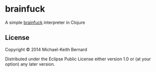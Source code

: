 # brainfuck

A simple [brainfuck](http://en.wikipedia.org/wiki/Brainfuck) interpreter in
Clojure


## License

Copyright © 2014 Michael-Keith Bernard

Distributed under the Eclipse Public License either version 1.0 or (at your
option) any later version.
